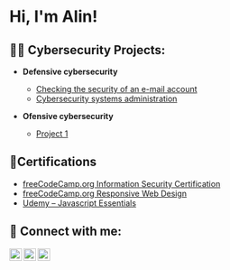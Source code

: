 <h1>Hi, I'm Alin! 
  
<h2>👨‍💻 Cybersecurity Projects:</h2>

- <b>Defensive cybersecurity</b>
  - [Checking the security of an e-mail account](https://github.com/alinnegrut/checkingemailsecurity)
  - [Cybersecurity systems administration](https://github.com/alinnegrut/Cybersecurity-systems-administration)    

- <b>Ofensive cybersecurity</b>
  - [Project 1](https://github.com/alinnegrut/)
 
<h2>📄Certifications</h2>

- [freeCodeCamp.org Information Security Certification](https://github.com/alinnegrut/link)
- [freeCodeCamp.org Responsive Web Design](https://www.freecodecamp.org/certification/negrut112/responsive-web-design)
- [Udemy – Javascript Essentials](https://github.com/alinnegrut/link)
    
<h2> 🤳 Connect with me:</h2>

[<img align="left" alt="AlinNegrut | Twitter" width="22px" src="https://cdn.jsdelivr.net/npm/simple-icons@v3/icons/twitter.svg" />][twitter]
[<img align="left" alt="AlinNegrut | LinkedIn" width="22px" src="https://cdn.jsdelivr.net/npm/simple-icons@v3/icons/linkedin.svg" />][linkedin]
[<img align="left" alt="AlinNegrut | Instagram" width="22px" src="https://cdn.jsdelivr.net/npm/simple-icons@v3/icons/instagram.svg" />][instagram]

[twitter]: https://twitter.com/alinnegrut
[instagram]: https://www.instagram.com/negrut_alin/
[linkedin]: https://linkedin.com/in/alinnegrut

<!--

Here are some ideas to get you started:

- 🔭 I’m currently working on ...
- 🌱 I’m currently learning ...
- 👯 I’m looking to collaborate on ...
- 🤔 I’m looking for help with ...
- 💬 Ask me about ...
- 📫 How to reach me: ...
- 😄 Pronouns: ...
- ⚡ Fun fact: ...
-->
